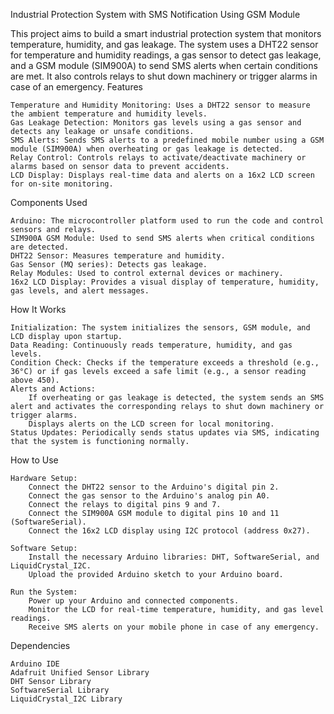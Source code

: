 Industrial Protection System with SMS Notification Using GSM Module

This project aims to build a smart industrial protection system that monitors temperature, humidity, and gas leakage. The system uses a DHT22 sensor for temperature and humidity readings, a gas sensor to detect gas leakage, and a GSM module (SIM900A) to send SMS alerts when certain conditions are met. It also controls relays to shut down machinery or trigger alarms in case of an emergency.
Features

    Temperature and Humidity Monitoring: Uses a DHT22 sensor to measure the ambient temperature and humidity levels.
    Gas Leakage Detection: Monitors gas levels using a gas sensor and detects any leakage or unsafe conditions.
    SMS Alerts: Sends SMS alerts to a predefined mobile number using a GSM module (SIM900A) when overheating or gas leakage is detected.
    Relay Control: Controls relays to activate/deactivate machinery or alarms based on sensor data to prevent accidents.
    LCD Display: Displays real-time data and alerts on a 16x2 LCD screen for on-site monitoring.

Components Used

    Arduino: The microcontroller platform used to run the code and control sensors and relays.
    SIM900A GSM Module: Used to send SMS alerts when critical conditions are detected.
    DHT22 Sensor: Measures temperature and humidity.
    Gas Sensor (MQ series): Detects gas leakage.
    Relay Modules: Used to control external devices or machinery.
    16x2 LCD Display: Provides a visual display of temperature, humidity, gas levels, and alert messages.

How It Works

    Initialization: The system initializes the sensors, GSM module, and LCD display upon startup.
    Data Reading: Continuously reads temperature, humidity, and gas levels.
    Condition Check: Checks if the temperature exceeds a threshold (e.g., 36°C) or if gas levels exceed a safe limit (e.g., a sensor reading above 450).
    Alerts and Actions:
        If overheating or gas leakage is detected, the system sends an SMS alert and activates the corresponding relays to shut down machinery or trigger alarms.
        Displays alerts on the LCD screen for local monitoring.
    Status Updates: Periodically sends status updates via SMS, indicating that the system is functioning normally.

How to Use

    Hardware Setup:
        Connect the DHT22 sensor to the Arduino's digital pin 2.
        Connect the gas sensor to the Arduino's analog pin A0.
        Connect the relays to digital pins 9 and 7.
        Connect the SIM900A GSM module to digital pins 10 and 11 (SoftwareSerial).
        Connect the 16x2 LCD display using I2C protocol (address 0x27).

    Software Setup:
        Install the necessary Arduino libraries: DHT, SoftwareSerial, and LiquidCrystal_I2C.
        Upload the provided Arduino sketch to your Arduino board.

    Run the System:
        Power up your Arduino and connected components.
        Monitor the LCD for real-time temperature, humidity, and gas level readings.
        Receive SMS alerts on your mobile phone in case of any emergency.

Dependencies

    Arduino IDE
    Adafruit Unified Sensor Library
    DHT Sensor Library
    SoftwareSerial Library
    LiquidCrystal_I2C Library

